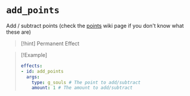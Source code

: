 # `add_points`

Add / subtract points (check the [points](https://plugins.auxilor.io/effects/points) wiki page if you don't know what these are)

> [!hint] Permanent Effect

> [!Example]
> ```yaml
> effects:
> - id: add_points
>   args:
>     type: g_souls # The point to add/subtract
>     amount: 1 # The amount to add/subtract
> ```
